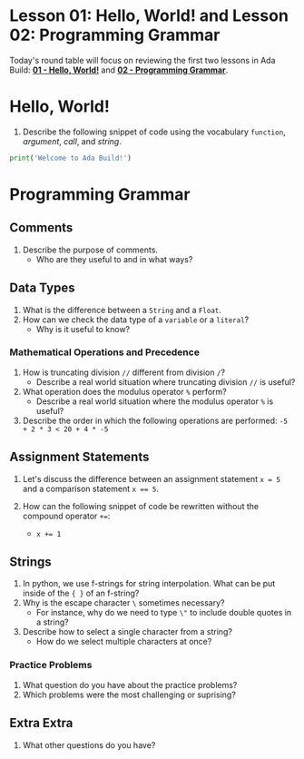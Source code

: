 # Lesson 01: Hello, World! and Lesson 02: Programming Grammar

Today's round table will focus on reviewing the first two lessons in Ada Build: [**01 - Hello, World!**](XXX) and [**02 - Programming Grammar**](XXX).

# Hello, World!

1. Describe the following snippet of code using the vocabulary `function`, *argument*, *call*, and *string*.

```python
print('Welcome to Ada Build!')
```

# Programming Grammar

## Comments
1. Describe the purpose of comments. 
    * Who are they useful to and in what ways?
    
## Data Types

1. What is the difference between a `String` and a `Float`.
1. How can we check the data type of a `variable` or a `literal`?
    - Why is it useful to know?

### Mathematical Operations and Precedence

1. How is truncating division `//` different from division `/`?
    * Describe a real world situation where truncating division `//` is useful?
1. What operation does the modulus operator `%` perform?
    * Describe a real world situation where the modulus operator `%` is useful?
1. Describe the order in which the following operations are performed:
    `-5 + 2 * 3 < 20 + 4 * -5`

## Assignment Statements

1. Let's discuss the difference between an assignment statement `x = 5` and a comparison statement `x == 5`.

1. How can the following snippet of code be rewritten without the compound operator `+=`:
     * `x += 1`

## Strings

1. In python, we use f-strings for string interpolation. What can be put inside of the `{ }` of an f-string?
1. Why is the escape character `\` sometimes necessary? 
    * For instance, why do we need to type `\"` to include double quotes in a string?
1. Describe how to select a single character from a string?
    - How do we select multiple characters at once?

### Practice Problems

1. What question do you have about the practice problems?
1. Which problems were the most challenging or suprising?

## Extra Extra

1. What other questions do you have?
